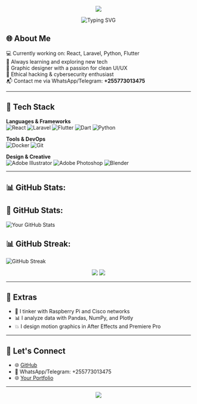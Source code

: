 <!-- 🌟 Neon-Themed GitHub README (Simulated Glow) -->
<p align="center">
  <img src="https://capsule-render.vercel.app/api?type=waving&color=F700FF&height=120&section=footer"/>
</p>
<!-- 🌟 Neon-Themed GitHub README (Simulated Glow) -->

<p align="center">
  <img src="https://readme-typing-svg.demolab.com?font=Fira+Code&weight=600&size=28&duration=3000&pause=1000&color=F700FF&center=true&vCenter=true&multiline=true&width=600&lines=Hey!+I'm+pyjoek" alt="Typing SVG" />
</p>



## 🌐 About Me

💻 Currently working on: React, Laravel, Python, Flutter  
🌱 Always learning and exploring new tech  
🎨 Graphic designer with a passion for clean UI/UX  
🔐 Ethical hacking & cybersecurity enthusiast  
📬 Contact me via WhatsApp/Telegram: **+255773013475**

---

## 🚀 Tech Stack

**Languages & Frameworks**  
![React](https://img.shields.io/badge/React-00FFFF?style=for-the-badge&logo=react&logoColor=black)
![Laravel](https://img.shields.io/badge/Laravel-FF2D95?style=for-the-badge&logo=laravel&logoColor=white)
![Flutter](https://img.shields.io/badge/Flutter-01C5C4?style=for-the-badge&logo=flutter&logoColor=white)
![Dart](https://img.shields.io/badge/Dart-00B4D8?style=for-the-badge&logo=dart&logoColor=white)
![Python](https://img.shields.io/badge/Python-F9A826?style=for-the-badge&logo=python&logoColor=white)

**Tools & DevOps**  
![Docker](https://img.shields.io/badge/Docker-0ABAB5?style=for-the-badge&logo=docker&logoColor=white)
![Git](https://img.shields.io/badge/Git-FF007F?style=for-the-badge&logo=git&logoColor=white)

**Design & Creative**  
![Adobe Illustrator](https://img.shields.io/badge/Illustrator-FF9A00?style=for-the-badge&logo=adobeillustrator&logoColor=white)
![Adobe Photoshop](https://img.shields.io/badge/Photoshop-0078D4?style=for-the-badge&logo=adobephotoshop&logoColor=white)
![Blender](https://img.shields.io/badge/Blender-FF6EC7?style=for-the-badge&logo=blender&logoColor=white)

---

## 📊 GitHub Stats:

## 🚀 GitHub Stats:

![Your GitHub Stats](https://github-readme-stats.vercel.app/api?username=pyjoek&show_icons=true&hide_title=true&count_private=true&hide=prs)

## 📊 GitHub Streak:

![GitHub Streak](https://github-readme-streak-stats.herokuapp.com/?user=pyjoek&theme=radical)

<p align="center">
  <img src="https://github-readme-streak-stats.herokuapp.com?user=pyjoek&theme=neon-pink&hide_border=true" />
  <img src="https://github-readme-stats.vercel.app/api/top-langs/?username=pyjoek&theme=neon-pink&layout=compact&hide_border=true" />
</p>

---

## 🌈 Extras

- 🎯 I tinker with Raspberry Pi and Cisco networks
- 📊 I analyze data with Pandas, NumPy, and Plotly
- 💥 I design motion graphics in After Effects and Premiere Pro

---

## 🔗 Let's Connect

- 🌐 [GitHub](https://github.com/pyjoek)
- 📱 WhatsApp/Telegram: +255773013475
- 🌐 [Your Portfolio](https://your-portfolio-link.com)

---

<p align="center">
  <img src="https://capsule-render.vercel.app/api?type=waving&color=F700FF&height=120&section=footer"/>
</p>

